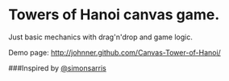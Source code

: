 Towers of Hanoi canvas game.
===========

Just basic mechanics with drag'n'drop and game logic.

Demo page: http://johnner.github.com/Canvas-Tower-of-Hanoi/

###Inspired by
[@simonsarris](https://twitter.com/simonsarris)
